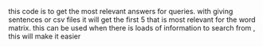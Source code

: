 this code is to get the most relevant answers for queries. with giving  sentences or csv files it will get the first 5 that is most relevant for the word matrix.
this can be used when there is loads of information to search from , this will make it easier
